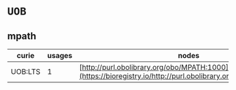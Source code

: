 # `UOB`
## mpath
| curie   |   usages | nodes                                                                                                         |
|---------|----------|---------------------------------------------------------------------------------------------------------------|
| UOB:LTS |        1 | [http://purl.obolibrary.org/obo/MPATH:1000](https://bioregistry.io/http://purl.obolibrary.org/obo/MPATH:1000) |
